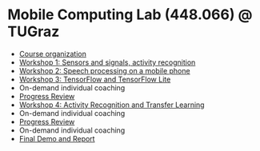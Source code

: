 # Mobile Computing Lab (448.066) @ TUGraz

- [Course organization](https://github.com/osaukh/mobile_computing_lab/blob/master/2020-03-18__Course_Organization.ipynb)
- [Workshop 1: Sensors and signals, activity recognition](https://github.com/osaukh/mobile_computing_lab/blob/master/2020-03-18__Workshop1__Sensors_and_Signals.ipynb)
- [Workshop 2: Speech processing on a mobile phone](https://github.com/osaukh/mobile_computing_lab/blob/master/2020-03-23__Workshop2__Speech_Processing.ipynb)
- [Workshop 3: TensorFlow and TensorFlow Lite](https://github.com/osaukh/mobile_computing_lab/blob/master/2020-03-30__Workshop3__TensorFlow.ipynb)
- On-demand individual coaching
- [Progress Review](https://github.com/osaukh/mobile_computing_lab/blob/master/2020-04-20__Progress_Review.ipynb)
- [Workshop 4: Activity Recognition and Transfer Learning](https://github.com/osaukh/mobile_computing_lab/blob/master/2020-04-20__Workshop4__Transfer_Learning.ipynb)
- On-demand individual coaching
- [Progress Review](https://github.com/osaukh/mobile_computing_lab/blob/master/2020-05-11__Progress_Review.ipynb)
- On-demand individual coaching
- [Final Demo and Report](https://github.com/osaukh/mobile_computing_lab/blob/master/2020-06-08__Final_Demo_and_Report.ipynb)
